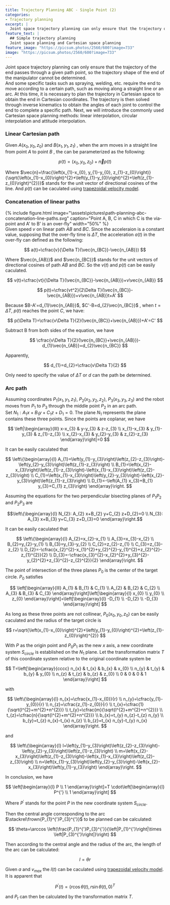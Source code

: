 ```yaml
---
title: Trajectory Planning ABC - Single Point (2)
categories:
- Trajectory planning
excerpt: |
  Joint space trajectory planning can only ensure that the trajectory of the end passes through a given path point, so the trajectory shape of the end of the manipulator cannot be determined.  
feature_text: |
  ## Simple trajectory planning
  Joint space planning and Cartesian space planning 
feature_image: "https://picsum.photos/2560/600?image=733"
image: "https://picsum.photos/2560/600?image=733"
---
```


Joint space trajectory planning can only ensure that the trajectory of the end passes through a given path point, so the trajectory shape of the end of the manipulator cannot be determined.  
And some specific tasks such as spraying, welding, etc. require the end to move according to a certain path, such as moving along a straight line or an arc. At this time, it is necessary to plan the trajectory in Cartesian space to obtain the end in Cartesian coordinates. The trajectory is then solved through inverse kinematics to obtain the angles of each joint to control the end to complete a specific path. Next, we will introduce the commonly used Cartesian space planning methods: linear interpolation, circular interpolation and attitude interpolation.  
### Linear Cartesian path
Given $A\left(x_{0}, y_{0}, z_{0}\right)$ and $B\left(x_{1}, y_{1}, z_{1}\right)$ , when the arm moves in a straight line from point $A$ to point $B$ , the can be parameterized as the following:  

$$
p(t)=\left(x_{0}, y_{0}, z_{0}\right)+\vec{n}p(t)
$$  

Where $\vec{n}=\frac{\left(x_{1}-x_{0}, y_{1}-y_{0}, z_{1}-z_{0}\right)}{\sqrt{\left(x_{1}-x_{0}\right)^{2}+\left(y_{1}-y_{0}\right)^{2}+\left(z_{1}-z_{0}\right)^{2}}}$ stands for the unit vector of directional cosines of the line. And $p(t)$ can be caculated using [trapezoidal velocity model](https://confuzzle.github.io/trajectory%20planning/2020/12/29/path-planning-abc/).

### Concatenation of linear paths
{% include figure.html image="\assets\pictures\path-planning-abc-concatenation-line-paths.svg" caption="Point A, B, C in which C is the via-point and A' to B' is an over-fly" width="50%" %}  
Given speed $v$ on linear path $AB$ and $BC$. Since the acceleraion is a constant value, supposing that the over-fly time is $\Delta T$, the acceleration $a(t)$ in the over-fly can defined as the following:  

$$
a(t)=\cfrac{v}{\Delta T}(\vec{n_{BC}}-\vec{n_{AB}})
$$  

Where $\vec{n_{AB}}$ and $\vec{n_{BC}}$ stands for the unit vectors of directional cosines of path  $AB$ and $BC$. So the $v(t)$ and $p(t)$ can be easily caculated.  

$$
v(t)=\cfrac{vt}{\Delta T}(\vec{n_{BC}}-\vec{n_{AB}})+v\vec{n_{AB}}
$$

$$
p(t)=\cfrac{vt^2}{2\Delta T}(\vec{n_{BC}}-\vec{n_{AB}})+v\vec{n_{AB}}t+A'
$$  

Because $B-A'=d_{1}\vec{n_{AB}}$, $C'-B=d_{2}\vec{n_{BC}}$ , when $t=\Delta T$, $p(t)$ reaches the point $C$, we have:  

$$
p(\Delta T)=\cfrac{v\Delta T}{2}(\vec{n_{BC}}+\vec{n_{AB}})+A'=C'
$$  

Subtract B from both sides of the equation, we have  

$$
\cfrac{v\Delta T}{2}(\vec{n_{BC}}+\vec{n_{AB}})-d_{1}\vec{n_{AB}}=d_{2}\vec{n_{BC}}
$$  

Apparently,  

$$
d_{1}=d_{2}=\cfrac{v\Delta T}{2}
$$  

Only need to specify the value of $\Delta T$ or $d$ can the path be determined.
### Arc path  
Assuming coordinates $P_{1}\left(x_{1}, y_{1}, z_{1}\right)$, $P_{2}\left(x_{2}, y_{2}, z_{2}\right)$, $P_{3}\left(x_{3}, y_{3}, z_{3}\right)$ and the robot moves from $P_1$ to $P_3$ through the middle point $P_2$ in an arc path.   
Set $N_{1}: A_{1} x+B_{1} y+C_{1} z+D_{1}=0$. The plane $N_1$ represents the plane contains these three points. Since the points are coplanar, we have  

$$
\left|\begin{array}{lll}
x-x_{3} & y-y_{3} & z-z_{3} \\
x_{1}-x_{3} & y_{1}-y_{3} & z_{1}-z_{3} \\
x_{2}-x_{3} & y_{2}-y_{3} & z_{2}-z_{3}
\end{array}\right|=0
$$  

It can be easily caculated that  

$$
\left\{\begin{array}{l}
A_{1}=\left(y_{1}-y_{3}\right)\left(z_{2}-z_{3}\right)-\left(y_{2}-y_{3}\right)\left(z_{1}-z_{3}\right) \\
B_{1}=\left(x_{2}-x_{3}\right)\left(z_{1}-z_{3}\right)-\left(x_{1}-x_{3}\right)\left(z_{2}-z_{3}\right) \\
C_{1}=\left(x_{1}-x_{3}\right)\left(y_{2}-y_{3}\right)-\left(x_{2}-y_{3}\right)\left(z_{1}-z_{3}\right) \\
D_{1}=-\left(A_{1} x_{3}+B_{1} y_{3}+C_{1} z_{3}\right)
\end{array}\right.
$$  

Assuming the equations for the two perpendicular bisecting planes of $P_1P_2$ and $P_2P_3$ are 

$$\left\{\begin{array}{l}
N_{2}: A_{2} x+B_{2} y+C_{2} z+D_{2}=0 \\
N_{3}: A_{3} x+B_{3} y+C_{3} z+D_{3}=0
\end{array}\right.$$

It can be easily caculated that  

$$
\left\{\begin{array}{l}
A_{2}=x_{2}-x_{1} \\ A_{3}=x_{3}-x_{2} \\
B_{2}=y_{2}-y_{1} \\ B_{3}=y_{3}-y_{2} \\
C_{2}=z_{2}-z_{1} \\ C_{3}=z_{3}-z_{2} \\
D_{2}=-\cfrac{x_{2}^{2}-x_{1}^{2}+y_{2}^{2}-y_{1}^{2}+z_{2}^{2}-z_{1}^{2}}{2} \\
D_{3}=-\cfrac{x_{3}^{2}-x_{2}^{2}+y_{3}^{2}-y_{2}^{2}+z_{3}^{2}-z_{2}^{2}}{2}
\end{array}\right.
$$  

The point of intersection of the three planes $P_0$ is the center of the target circle. $P_0$ satisfies  

$$
\left[\begin{array}{lll}
A_{1} & B_{1} & C_{1} \\
A_{2} & B_{2} & C_{2} \\
A_{3} & B_{3} & C_{3}
\end{array}\right]\left[\begin{array}{l}
x_{0} \\
y_{0} \\
z_{0}
\end{array}\right]=\left[\begin{array}{l}
-D_{1} \\
-D_{2} \\
-D_{3}
\end{array}\right]
$$  

As long as these three points are not collinear, $P_{0}\left(x_{0}, y_{0}, z_{0}\right)$ can be easily caculated and the radius of the target circle is

$$
r=\sqrt{\left(x_{1}-x_{0}\right)^{2}+\left(y_{1}-y_{0}\right)^{2}+\left(z_{1}-z_{0}\right)^{2}}
$$  

With $P$ as the origin point and $P_0P_1$ as the new $x$ axis, a new coordinate system $S_{circle}$ is established on the $N_1$ plane. Let the transformation matrix $T$ of this coordinate system relative to the original coordinate system be  

$$
T=\left[\begin{array}{cccc}
n_{x} & t_{x} & b_{x} & x_{0} \\
n_{y} & t_{y} & b_{y} & y_{0} \\
n_{z} & t_{z} & b_{z} & z_{0} \\
0 & 0 & 0 & 1
\end{array}\right]
$$

with  

$$
\left\{\begin{array}{l}
n_{x}=\cfrac{x_{1}-x_{0}}{r} \\ n_{y}=\cfrac{y_{1}-y_{0}}{r} \\ n_{z}=\cfrac{z_{1}-z_{0}}{r} \\
t_{x}=\cfrac{1}{\sqrt{l^{2}+m^{2}+n^{2}}} \\ t_{y}=\cfrac{m}{\sqrt{l^{2}+m^{2}+n^{2}}} \\ t_{z}=\cfrac{n}{\sqrt{l^{2}+m^{2}+n^{2}}} \\
b_{x}=t_{y} n_{z}-t_{z} n_{y} \\ b_{y}=t_{z} n_{x}-t_{x} n_{z} \\ b_{z}=t_{x} n_{y}-t_{y} n_{x}
\end{array}\right.
$$

and  

$$
\left\{\begin{array}{l}
l=\left(y_{1}-y_{3}\right)\left(z_{2}-z_{3}\right)-\left(y_{2}-y_{3}\right)\left(z_{1}-z_{3}\right) \\
m=\left(x_{2}-x_{3}\right)\left(z_{1}-z_{3}\right)-\left(x_{1}-x_{3}\right)\left(z_{2}-z_{3}\right) \\
n=\left(x_{1}-y_{3}\right)\left(y_{2}-y_{3}\right)-\left(x_{2}-x_{3}\right)\left(y_{1}-y_{3}\right)
\end{array}\right.
$$

In conclusion, we have

$$
\left[\begin{array}{l}
P \\
1
\end{array}\right]=T \cdot\left[\begin{array}{l}
P^{'} \\
1
\end{array}\right]
$$

Where $P^{'}$ stands for the point $P$ in the new coordinate system $S_{circle}$.  

Then the central angle corresponding to the arc $\stackrel\frown{P_{1}^{'}P_{3}^{'}}$ to be planned can be calculated:

$$
\theta=\arccos \left(\frac{P_{1}^{'}P_{3}^{'}}{\left|P_{1}^{'}\right|\times \left|P_{3}^{'}\right|}\right)
$$

Then according to the central angle and the radius of the arc, the length of the arc can be calculated:  

$$
l=\theta r
$$

Given $a$ and $v_{max}$ the $l(t)$ can be caculated using [trapezoidal velocity model](https://confuzzle.github.io/trajectory%20planning/2020/12/29/path-planning-abc/). It is apparent that  

$$
P^{'}(t)=\left(r \cos \theta(t), r \sin \theta(t), 0\right)^{T}
$$

and $P_{t}$ can then be calculated by the transformation matrix $T$.